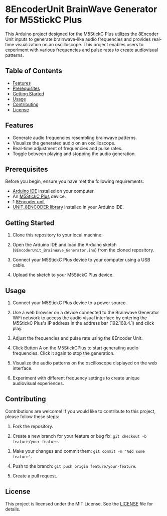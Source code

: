 # 8EncoderUnit BrainWave Generator for M5StickC Plus

This Arduino project designed for the M5StickC Plus utilizes the 8Encoder Unit inputs to generate brainwave-like audio frequencies and provides real-time visualization on an oscilloscope. This project enables users to experiment with various frequencies and pulse rates to create audiovisual patterns.

## Table of Contents

- [Features](#features)
- [Prerequisites](#prerequisites)
- [Getting Started](#getting-started)
- [Usage](#usage)
- [Contributing](#contributing)
- [License](#license)

## Features

- Generate audio frequencies resembling brainwave patterns.
- Visualize the generated audio on an oscilloscope.
- Real-time adjustment of frequencies and pulse rates.
- Toggle between playing and stopping the audio generation.

## Prerequisites

Before you begin, ensure you have met the following requirements:

- [Arduino IDE](https://www.arduino.cc/en/software) installed on your computer.
- An [M5StickC Plus](https://docs.m5stack.com/en/core/m5stickc_plus) device.
- 1 [8Encoder unit](https://shop.m5stack.com/products/8-encoder-unit-stm32f030)
- [UNIT_8ENCODER library](https://github.com/m5stack/M5Unit-8Encoder) installed in your Arduino IDE.

## Getting Started

1. Clone this repository to your local machine:

2. Open the Arduino IDE and load the Arduino sketch (`8EncoderUnit_BrainWave_Generator.ino`) from the cloned repository.

3. Connect your M5StickC Plus device to your computer using a USB cable.

4. Upload the sketch to your M5StickC Plus device.

## Usage

1. Connect your M5StickC Plus device to a power source.

2. Use a web browser on a device connected to the Brainwave Generator WiFi network to access the audio visual interface by entering the M5StickC Plus's IP address in the address bar (192.168.4.1) and click play.

3. Adjust the frequencies and pulse rate using the 8Encoder Unit.

4. Click Button A on the M5StickCPlus to start generating audio frequencies. Click it again to stop the generation.

5. Visualize the audio patterns on the oscilloscope displayed on the web interface.

6. Experiment with different frequency settings to create unique audiovisual experiences.

## Contributing

Contributions are welcome! If you would like to contribute to this project, please follow these steps:

1. Fork the repository.

2. Create a new branch for your feature or bug fix: `git checkout -b feature/your-feature`.

3. Make your changes and commit them: `git commit -m 'Add some feature'`.

4. Push to the branch: `git push origin feature/your-feature`.

5. Create a pull request.

## License

This project is licensed under the MIT License. See the [LICENSE](LICENSE) file for details.
